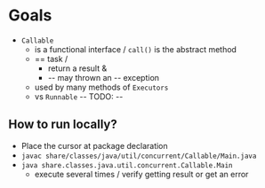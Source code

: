 # Goals
* `Callable`
  * is a functional interface / `call()` is the abstract method
  * == task /
    * return a result &
    * -- may thrown an -- exception
  * used by many methods of `Executors`
  * vs `Runnable`  -- TODO: -- 

## How to run locally?
* Place the cursor at package declaration
* `javac share/classes/java/util/concurrent/Callable/Main.java` 
* `java share.classes.java.util.concurrent.Callable.Main`
  * execute several times / verify getting result or get an error
